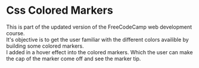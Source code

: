 # Css Colored Markers
This is part of the updated version of the FreeCodeCamp web development course. 
<br />It's objective is to get the user familiar with the different colors availible by building some colored markers.
<br />I added in a hover effect into the colored markers. Which the user can make the cap of the marker come off and see the marker tip.
